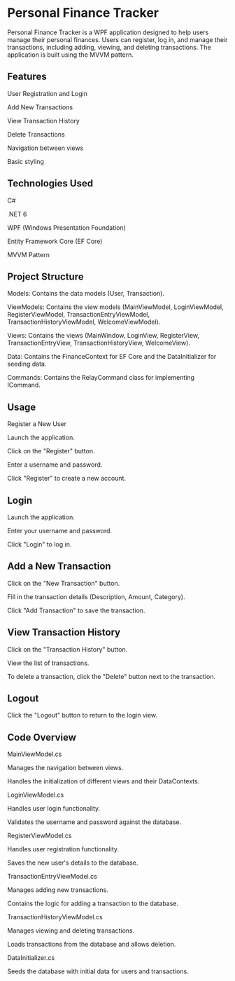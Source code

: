 # Personal Finance Tracker
Personal Finance Tracker is a WPF application designed to help users manage their personal finances. Users can register, log in, and manage their transactions, including adding, viewing, and deleting transactions. The application is built using the MVVM pattern.

## Features

User Registration and Login

Add New Transactions

View Transaction History

Delete Transactions

Navigation between views

Basic styling

## Technologies Used

C#

.NET 6

WPF (Windows Presentation Foundation)

Entity Framework Core (EF Core)

MVVM Pattern

## Project Structure

Models: Contains the data models (User, Transaction).

ViewModels: Contains the view models (MainViewModel, LoginViewModel, RegisterViewModel, TransactionEntryViewModel, TransactionHistoryViewModel, WelcomeViewModel).

Views: Contains the views (MainWindow, LoginView, RegisterView, TransactionEntryView, TransactionHistoryView, WelcomeView).

Data: Contains the FinanceContext for EF Core and the DataInitializer for seeding data.

Commands: Contains the RelayCommand class for implementing ICommand.

## Usage

Register a New User

Launch the application.

Click on the "Register" button.

Enter a username and password.

Click "Register" to create a new account.

## Login

Launch the application.

Enter your username and password.

Click "Login" to log in.

## Add a New Transaction

Click on the "New Transaction" button.

Fill in the transaction details (Description, Amount, Category).

Click "Add Transaction" to save the transaction.

## View Transaction History

Click on the "Transaction History" button.

View the list of transactions.

To delete a transaction, click the "Delete" button next to the transaction.

## Logout

Click the "Logout" button to return to the login view.

## Code Overview

MainViewModel.cs

Manages the navigation between views.

Handles the initialization of different views and their DataContexts.

LoginViewModel.cs

Handles user login functionality.

Validates the username and password against the database.

RegisterViewModel.cs

Handles user registration functionality.

Saves the new user's details to the database.

TransactionEntryViewModel.cs

Manages adding new transactions.

Contains the logic for adding a transaction to the database.

TransactionHistoryViewModel.cs

Manages viewing and deleting transactions.

Loads transactions from the database and allows deletion.

DataInitializer.cs

Seeds the database with initial data for users and transactions.
